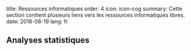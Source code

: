title: Ressources informatiques
order: 4
icon: icon-cog
summary: Cette section contient plusieurs liens vers les ressources informatiques libres.
date: 2018-08-19
lang: fr

## Analyses statistiques